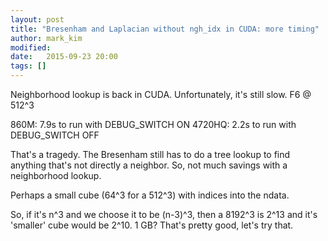 ```yaml
---
layout: post
title: "Bresenham and Laplacian without ngh_idx in CUDA: more timing"
author: mark_kim
modified:
date:   2015-09-23 20:00
tags: []
---
```

Neighborhood lookup is back in CUDA. Unfortunately, it's still slow.
F6 @ 512^3

860M: 7.9s to run with DEBUG_SWITCH ON
4720HQ: 2.2s to run with DEBUG_SWITCH OFF

That's a tragedy. The Bresenham still has to do a tree lookup to find anything that's not directly a neighbor. So, not much savings with a neighborhood lookup.

Perhaps a small cube (64^3 for a 512^3) with indices into the ndata. 

So, if it's n^3 and we choose it to be (n-3)^3, then a 8192^3 is 2^13 and it's 'smaller' cube would be 2^10. 1 GB? That's pretty good, let's try that. 